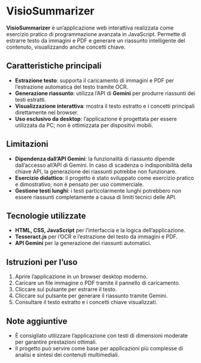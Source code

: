 # VisioSummarizer

**VisioSummarizer** è un’applicazione web interattiva realizzata come esercizio pratico di programmazione avanzata in JavaScript. Permette di estrarre testo da immagini e PDF e generare un riassunto intelligente del contenuto, visualizzando anche concetti chiave.

## Caratteristiche principali

- **Estrazione testo**: supporta il caricamento di immagini e PDF per l’estrazione automatica del testo tramite OCR.  
- **Generazione riassunto**: utilizza l’API di **Gemini** per produrre riassunti dei testi estratti.  
- **Visualizzazione interattiva**: mostra il testo estratto e i concetti principali direttamente nel browser.  
- **Uso esclusivo da desktop**: l’applicazione è progettata per essere utilizzata da PC; non è ottimizzata per dispositivi mobili.  

## Limitazioni

- **Dipendenza dall’API Gemini**: la funzionalità di riassunto dipende dall’accesso all’API di Gemini. In caso di scadenza o indisponibilità della chiave API, la generazione dei riassunti potrebbe non funzionare.  
- **Esercizio didattico**: il progetto è stato sviluppato come esercizio pratico e dimostrativo; non è pensato per uso commerciale.  
- **Gestione testi lunghi**: i testi particolarmente lunghi potrebbero non essere riassunti completamente a causa di limiti tecnici delle API.  

## Tecnologie utilizzate

- **HTML, CSS, JavaScript** per l’interfaccia e la logica dell’applicazione.  
- **Tesseract.js** per l’OCR e l’estrazione del testo da immagini e PDF.  
- **API Gemini** per la generazione dei riassunti automatici.  


## Istruzioni per l’uso

1. Aprire l’applicazione in un browser desktop moderno.  
2. Caricare un file immagine o PDF tramite il pannello di caricamento.  
3. Cliccare sul pulsante per estrarre il testo.  
4. Cliccare sul pulsante per generare il riassunto tramite Gemini.  
5. Consultare il testo estratto e i concetti chiave visualizzati.  

## Note aggiuntive

- È consigliato utilizzare l’applicazione con testi di dimensioni moderate per garantire prestazioni ottimali.  
- Il progetto può servire come base per applicazioni più complesse di analisi e sintesi dei contenuti multimediali.

